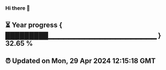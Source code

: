 ### Hi there 👋
⏳ Year progress { █████████▁▁▁▁▁▁▁▁▁▁▁▁▁▁▁▁▁▁▁▁▁ } 32.65 %
---
⏰ Updated on Mon, 29 Apr 2024 12:15:18 GMT
---
